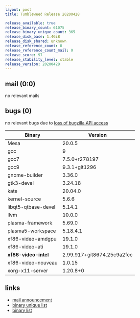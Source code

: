 ```yaml
---
layout: post
title: Tumbleweed Release 20200428

release_available: true
release_binary_count: 61075
release_binary_unique_count: 365
release_disk_base: 1.4GiB
release_disk_shared: unknown
release_reference_count: 0
release_reference_count_mail: 0
release_score: 97
release_stability_level: stable
release_version: 20200428
---
```


## mail (0:0)

no relevant mails

## bugs (0)

<!--more-->

no relevant bugs due to [loss of bugzilla API access](https://bugzilla.opensuse.org/show_bug.cgi?id=1157722)

Binary | Version
--- | ---
Mesa | 20.0.5
gcc | 9
gcc7 | 7.5.0+r278197
gcc9 | 9.3.1+git1296
gnome-builder | 3.36.0
gtk3-devel | 3.24.18
kate | 20.04.0
kernel-source | 5.6.6
libqt5-qtbase-devel | 5.14.1
llvm | 10.0.0
plasma-framework | 5.69.0
plasma5-workspace | 5.18.4.1
xf86-video-amdgpu | 19.1.0
xf86-video-ati | 19.1.0
**xf86-video-intel** | 2.99.917+git8674.25c9a2fcc
xf86-video-nouveau | 1.0.15
xorg-x11-server | 1.20.8+0

## links

- [mail announcement](https://lists.opensuse.org/opensuse-factory/2020-04/msg00462.html)
- [binary unique list](http://download.opensuse.org/history/20200428/rpm.unique.list)
- [binary list](http://download.opensuse.org/history/20200428/rpm.list)
